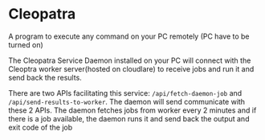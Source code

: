 # Cleopatra

A program to execute any command on your PC remotely (PC have to be turned on)

The Cleopatra Service Daemon installed on your PC will connect with the Cleoptra 
worker server(hosted on cloudlare) to receive jobs and run it and send back
the results. 

There are two APIs facilitating this service: `/api/fetch-daemon-job` and 
`/api/send-results-to-worker`. The daemon will send communicate with these 
2 APIs. The daemon fetches jobs from worker every 2 minutes and if there is
a job available, the daemon runs it and send back the output and exit code 
of the job
